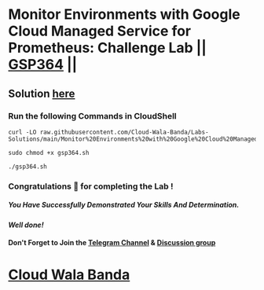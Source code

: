 # Monitor Environments with Google Cloud Managed Service for Prometheus: Challenge Lab || [GSP364](https://www.cloudskillsboost.google/focuses/33337?parent=catalog) ||

## Solution [here](https://youtu.be/AA0KSf71iLQ)

### Run the following Commands in CloudShell

```
curl -LO raw.githubusercontent.com/Cloud-Wala-Banda/Labs-Solutions/main/Monitor%20Environments%20with%20Google%20Cloud%20Managed%20Service%20for%20Prometheus%20Challenge%20Lab/gsp364.sh

sudo chmod +x gsp364.sh

./gsp364.sh
```

### Congratulations 🎉 for completing the Lab !

##### *You Have Successfully Demonstrated Your Skills And Determination.*

#### *Well done!*

#### Don't Forget to Join the [Telegram Channel](https://t.me/cloudwalabanda) & [Discussion group](https://t.me/cloudwalabandachats)

# [Cloud Wala Banda](https://www.youtube.com/@cloudwalabanda)
